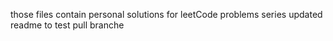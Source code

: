 those files contain personal solutions for leetCode problems series
updated readme to test pull branche 